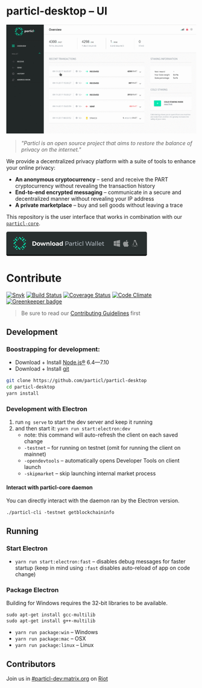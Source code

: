 # particl-desktop – UI

![UI Preview](preview.gif)

> *"Particl is an open source project that aims to restore the balance of privacy on the internet."*

We provide a decentralized privacy platform with a suite of tools to enhance your online privacy:

* **An anonymous cryptocurrency** – send and receive the PART cryptocurrency without revealing the transaction history
* **End-to-end encrypted messaging** – communicate in a secure and decentralized manner without revealing your IP address
* **A private marketplace** – buy and sell goods without leaving a trace

This repository is the user interface that works in combination with our [`particl-core`](https://github.com/particl/particl-core).

[![Download the packaged wallet for Mac, Windows and Linux](download-button.png)](https://github.com/particl/particl-desktop/releases)

# Contribute

[![Snyk](https://snyk.io/test/github/particl/particl-desktop/badge.svg)](https://snyk.io/test/github/particl/particl-desktop)
[![Build Status](https://travis-ci.org/particl/particl-desktop.svg?branch=master)](https://travis-ci.org/particl/particl-desktop)
[![Coverage Status](https://coveralls.io/repos/github/particl/particl-desktop/badge.svg?branch=master)](https://coveralls.io/github/particl/particl-desktop?branch=master)
[![Code Climate](https://codeclimate.com/github/particl/particl-desktop/badges/gpa.svg)](https://codeclimate.com/github/particl/particl-desktop)
[![Greenkeeper badge](https://badges.greenkeeper.io/particl/particl-desktop.svg)](https://greenkeeper.io/)

> Be sure to read our [Contributing Guidelines](CONTRIBUTING.md) first

## Development

### Boostrapping for development:

* Download + Install [Node.js®](https://nodejs.org/) 6.4—7.10
* Download + Install [git](https://git-scm.com/)

```bash
git clone https://github.com/particl/particl-desktop
cd particl-desktop
yarn install
```

### Development with Electron

1. run `ng serve` to start the dev server and keep it running
2. and then start it: `yarn run start:electron:dev`
   * note: this command will auto-refresh the client on each saved change
   * `-testnet` – for running on testnet (omit for running the client on mainnet)
   * `-opendevtools` – automatically opens Developer Tools on client launch
   * `-skipmarket` – skip launching internal market process

#### Interact with particl-core daemon

You can directly interact with the daemon ran by the Electron version.

```
./particl-cli -testnet getblockchaininfo
```

## Running

### Start Electron

* `yarn run start:electron:fast` – disables debug messages for faster startup (keep in mind using `:fast` disables auto-reload of app on code change)

### Package Electron

Building for Windows requires the 32-bit libraries to be available.
```
sudo apt-get install gcc-multilib
sudo apt-get install g++-multilib
```

* `yarn run package:win` – Windows
* `yarn run package:mac` – OSX
* `yarn run package:linux` – Linux

## Contributors

Join us in [#particl-dev:matrix.org](https://riot.im/app/#/room/#particl-dev:matrix.org) on [Riot](https://riot.im)
